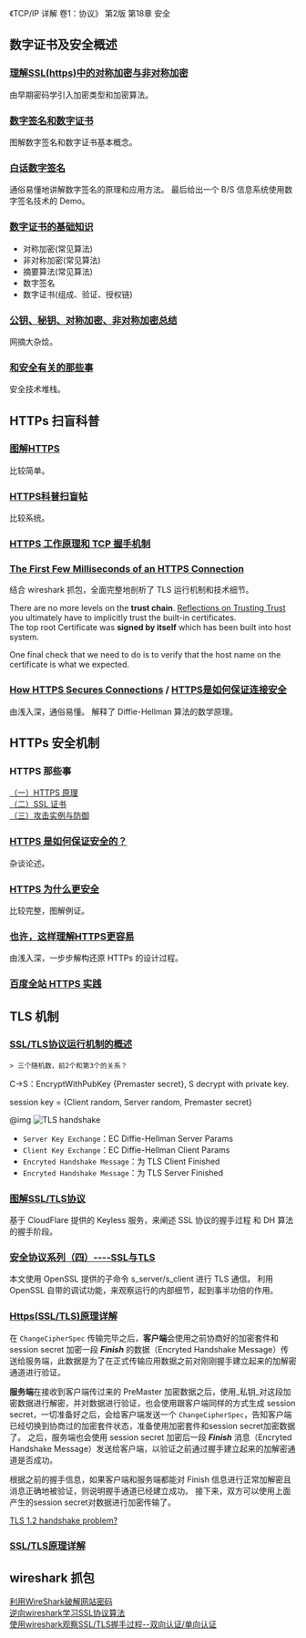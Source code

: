 《TCP/IP 详解 卷1：协议》 第2版 第18章 安全

## 数字证书及安全概述
### [理解SSL(https)中的对称加密与非对称加密](http://netsecurity.51cto.com/art/201407/444787.htm)
由早期密码学引入加密类型和加密算法。

### [数字签名和数字证书](http://blog.csdn.net/phunxm/article/details/16344837)
图解数字签名和数字证书基本概念。

### [白话数字签名](http://www.cnblogs.com/1-2-3/category/106003.html)
通俗易懂地讲解数字签名的原理和应用方法。
最后给出一个 B/S 信息系统使用数字签名技术的 Demo。

### [数字证书的基础知识](http://www.enkichen.com/2016/02/26/digital-certificate-based/)
- 对称加密(常见算法)  
- 非对称加密(常见算法)  
- 摘要算法(常见算法)  
- 数字签名  
- 数字证书(组成、验证、授权链)  

### [公钥、秘钥、对称加密、非对称加密总结](http://my.oschina.net/shede333/blog/359290)
网摘大杂烩。

### [和安全有关的那些事](http://blog.csdn.net/bluishglc/article/details/7585965)
安全技术堆栈。

## HTTPs 扫盲科普
### [图解HTTPS](http://limboy.me/tech/2011/02/19/https-workflow.html)
比较简单。

### [HTTPS科普扫盲帖](http://www.cnblogs.com/chyingp/p/https-introduction.html)
比较系统。

### [HTTPS 工作原理和 TCP 握手机制](http://blog.jobbole.com/105633/)  

### [The First Few Milliseconds of an HTTPS Connection](http://www.moserware.com/2009/06/first-few-milliseconds-of-https.html)
结合 wireshark 抓包，全面完整地剖析了 TLS 运行机制和技术细节。

There are no more levels on the **trust chain**.   [Reflections on Trusting Trust](http://www.ece.cmu.edu/~ganger/712.fall02/papers/p761-thompson.pdf)  
you ultimately have to implicitly trust the built-in certificates.  
The top root Certificate was **signed by itself** which has been built into host system.  

One final check that we need to do is to verify that the host name on the certificate is what we expected. 

### [How HTTPS Secures Connections](https://blog.hartleybrody.com/https-certificates/) / [HTTPS是如何保证连接安全](http://blog.jobbole.com/45530/)
由浅入深，通俗易懂。
解释了 Diffie-Hellman 算法的数学原理。

## HTTPs 安全机制

### HTTPS 那些事
[（一）HTTPS 原理](http://www.guokr.com/post/114121/)  
[（二）SSL 证书](http://www.guokr.com/post/116169/)  
[（三）攻击实例与防御](http://www.guokr.com/blog/148613/)  

### [HTTPS 是如何保证安全的？](http://www.jianshu.com/p/b894a7e1c779)
杂谈论述。

### [HTTPS 为什么更安全](http://blog.jobbole.com/110373/)
比较完整，图解例证。

### [也许，这样理解HTTPS更容易](http://blog.jobbole.com/110354/)  
由浅入深，一步步解构还原 HTTPs 的设计过程。

### [百度全站 HTTPS 实践](http://blog.csdn.net/bd_zengxinxin/article/details/51115604)  

## TLS 机制
### [SSL/TLS协议运行机制的概述](http://www.ruanyifeng.com/blog/2014/02/ssl_tls.html)

	> 三个随机数，前2个和第3个的关系？

C->S：EncryptWithPubKey {Premaster secret},
S decrypt with private key.

session key = {Client random, Server random, Premaster secret}

@img ![TLS handshake](http://image.beekka.com/blog/201402/bg2014020502.png)

- `Server Key Exchange`：EC Diffie-Hellman Server Params  
- `Client Key Exchange`：EC Diffie-Hellman Client Params  
- `Encryted Handshake Message`：为 TLS Client Finished    
- `Encryted Handshake Message`：为 TLS Server Finished  

### [图解SSL/TLS协议](http://www.ruanyifeng.com/blog/2014/09/illustration-ssl.html)
基于 CloudFlare 提供的 Keyless 服务，来阐述 SSL 协议的握手过程 和 DH 算法的握手阶段。

### [安全协议系列（四）----SSL与TLS](http://www.cnblogs.com/efzju/p/3674058.html)
本文使用 OpenSSL 提供的子命令 s_server/s_client 进行 TLS 通信。
利用 OpenSSL 自带的调试功能，来观察运行的内部细节，起到事半功倍的作用。

### [Https(SSL/TLS)原理详解](http://www.codesec.net/view/179203.html)  
在 `ChangeCipherSpec` 传输完毕之后，**客户端**会使用之前协商好的加密套件和 session secret 加密一段 **_Finish_** 的数据（Encryted Handshake Message）传送给服务端，此数据是为了在正式传输应用数据之前对刚刚握手建立起来的加解密通道进行验证。

**服务端**在接收到客户端传过来的 PreMaster 加密数据之后，使用_私钥_对这段加密数据进行解密，并对数据进行验证，也会使用跟客户端同样的方式生成 session secret，一切准备好之后，会给客户端发送一个 `ChangeCipherSpec`，告知客户端已经切换到协商过的加密套件状态，准备使用加密套件和session secret加密数据了。
之后，服务端也会使用 session secret 加密后一段 **_Finish_** 消息（Encryted Handshake Message）发送给客户端，以验证之前通过握手建立起来的加解密通道是否成功。

根据之前的握手信息，如果客户端和服务端都能对 Finish 信息进行正常加解密且消息正确地被验证，则说明握手通道已经建立成功。
接下来，双方可以使用上面产生的session secret对数据进行加密传输了。

[TLS 1.2 handshake problem?](http://grokbase.com/t/apache/users/126c3zespf/httpd-tls-1-2-handshake-problem)

### [SSL/TLS原理详解](https://segmentfault.com/a/1190000002554673)

## wireshark 抓包
[利用WireShark破解网站密码](http://www.freebuf.com/articles/network/59664.html)  
[逆向wireshark学习SSL协议算法](http://sanwen8.cn/p/27ebPa7.html)  
[使用wireshark观察SSL/TLS握手过程--双向认证/单向认证](http://blog.csdn.net/fw0124/article/details/40983787)  
